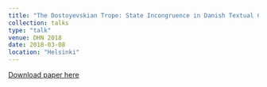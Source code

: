```yaml
---
title: "The Dostoyevskian Trope: State Incongruence in Danish Textual Cultural Heritage"
collection: talks
type: "talk"
venue: DHN 2018
date: 2018-03-08
location: "Helsinki"
---
```


[Download paper here](https://www.conftool.net/dhn2018/index.php/Nielbo-The_Dostoyevskian_Trope-173_a.pdf?page=downloadPaper&filename=Nielbo-The_Dostoyevskian_Trope-173_a.pdf&form_id=173&form_version=final)
